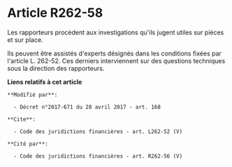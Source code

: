 # Article R262-58

Les rapporteurs procèdent aux investigations qu'ils jugent utiles sur pièces et sur place. 

Ils peuvent être assistés d'experts désignés dans les conditions fixées par l'article L. 262-52. Ces derniers interviennent
sur des questions techniques sous la direction des rapporteurs.

**Liens relatifs à cet article**

	**Modifié par**:

	  - Décret n°2017-671 du 28 avril 2017 - art. 168

	**Cite**:

	  - Code des juridictions financières - art. L262-52 (V)

	**Cité par**:

	  - Code des juridictions financières - art. R262-56 (V)
